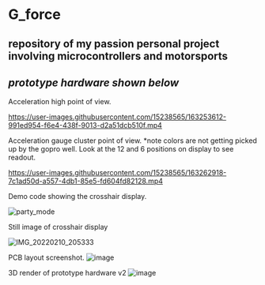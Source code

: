 # G_force

## repository of my passion personal project involving microcontrollers and motorsports

*prototype hardware shown below*
---


Acceleration high point of view.

https://user-images.githubusercontent.com/15238565/163253612-991ed954-f6e4-438f-9013-d2a51dcb510f.mp4


Acceleration gauge cluster point of view.
*note colors are not getting picked up by the gopro well. Look at the 12 and 6 positions on display to see readout.

https://user-images.githubusercontent.com/15238565/163262918-7c1ad50d-a557-4db1-85e5-fd604fd82128.mp4


Demo code showing the crosshair display.

![party_mode](https://user-images.githubusercontent.com/15238565/161186070-4aa78e2f-fee7-4fa3-a546-1355863cc10d.gif)



Still image of crosshair display

![IMG_20220210_205333](https://user-images.githubusercontent.com/15238565/161184330-d0e52e1b-9fe0-4f9d-ba33-4c6a533f282b.jpg)

PCB layout screenshot.
![image](https://user-images.githubusercontent.com/15238565/163488613-ce0fa6c1-1f48-4058-8d25-08c9e6e8b0bc.png)

3D render of prototype hardware v2
![image](https://user-images.githubusercontent.com/15238565/163489065-c497ae97-4332-4c49-809c-80c2d04b8a0a.png)
